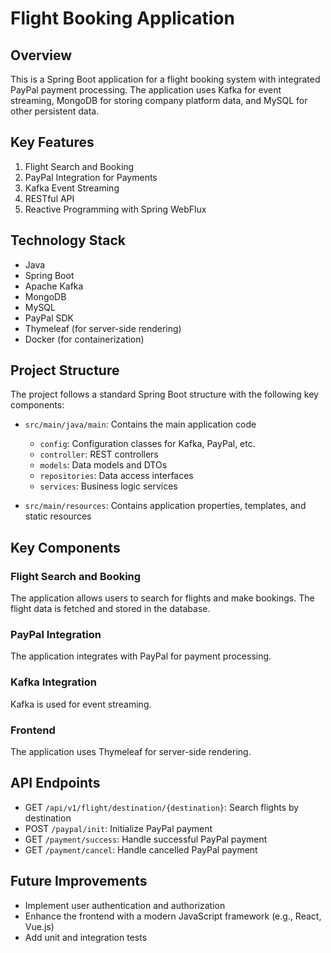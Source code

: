 # Flight Booking Application

## Overview

This is a Spring Boot application for a flight booking system with integrated PayPal payment processing. The application uses Kafka for event streaming, MongoDB for storing company platform data, and MySQL for other persistent data.

## Key Features

1. Flight Search and Booking
2. PayPal Integration for Payments
3. Kafka Event Streaming
4. RESTful API
5. Reactive Programming with Spring WebFlux

## Technology Stack

- Java 
- Spring Boot
- Apache Kafka
- MongoDB
- MySQL
- PayPal SDK
- Thymeleaf (for server-side rendering)
- Docker (for containerization)

## Project Structure

The project follows a standard Spring Boot structure with the following key components:

- `src/main/java/main`: Contains the main application code
  - `config`: Configuration classes for Kafka, PayPal, etc.
  - `controller`: REST controllers
  - `models`: Data models and DTOs
  - `repositories`: Data access interfaces
  - `services`: Business logic services

- `src/main/resources`: Contains application properties, templates, and static resources

## Key Components

### Flight Search and Booking

The application allows users to search for flights and make bookings. The flight data is fetched and stored in the database.

### PayPal Integration

The application integrates with PayPal for payment processing.

### Kafka Integration

Kafka is used for event streaming.

### Frontend

The application uses Thymeleaf for server-side rendering.

## API Endpoints

- GET `/api/v1/flight/destination/{destination}`: Search flights by destination
- POST `/paypal/init`: Initialize PayPal payment
- GET `/payment/success`: Handle successful PayPal payment
- GET `/payment/cancel`: Handle cancelled PayPal payment

## Future Improvements

- Implement user authentication and authorization
- Enhance the frontend with a modern JavaScript framework (e.g., React, Vue.js)
- Add unit and integration tests
